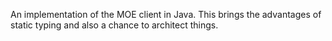 An implementation of the MOE client in Java. This brings the advantages of static typing and also a chance to architect things.